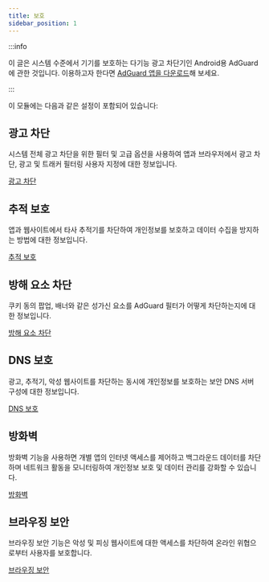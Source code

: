 ```yaml
---
title: 보호
sidebar_position: 1
---
```


:::info

이 글은 시스템 수준에서 기기를 보호하는 다기능 광고 차단기인 Android용 AdGuard에 관한 것입니다. 이용하고자 한다면 [AdGuard 앱을 다운로드](https://agrd.io/download-kb-adblock)해 보세요.

:::

이 모듈에는 다음과 같은 설정이 포함되어 있습니다:

## 광고 차단

시스템 전체 광고 차단을 위한 필터 및 고급 옵션을 사용하여 앱과 브라우저에서 광고 차단, 광고 및 트래커 필터링 사용자 지정에 대한 정보입니다.

[광고 차단](/adguard-for-android/features/protection/ad-blocking.md)

## 추적 보호

앱과 웹사이트에서 타사 추적기를 차단하여 개인정보를 보호하고 데이터 수집을 방지하는 방법에 대한 정보입니다.

[추적 보호](/adguard-for-android/features/protection/tracking-protection.md)

## 방해 요소 차단

쿠키 동의 팝업, 배너와 같은 성가신 요소를 AdGuard 필터가 어떻게 차단하는지에 대한 정보입니다.

[방해 요소 차단](/adguard-for-android/features/protection/annoyance-blocking.md)

## DNS 보호

광고, 추적기, 악성 웹사이트를 차단하는 동시에 개인정보를 보호하는 보안 DNS 서버 구성에 대한 정보입니다.

[DNS 보호](/adguard-for-android/features/protection/dns-protection.md)

## 방화벽

방화벽 기능을 사용하면 개별 앱의 인터넷 액세스를 제어하고 백그라운드 데이터를 차단하며 네트워크 활동을 모니터링하여 개인정보 보호 및 데이터 관리를 강화할 수 있습니다.

[방화벽](/adguard-for-android/features/protection/firewall/firewall.md)

## 브라우징 보안

브라우징 보안 기능은 악성 및 피싱 웹사이트에 대한 액세스를 차단하여 온라인 위협으로부터 사용자를 보호합니다.

[브라우징 보안](/adguard-for-android/features/protection/browsing-security.md)
